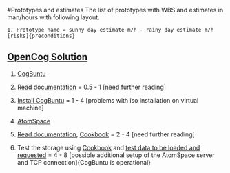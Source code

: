 #Prototypes and estimates
The list of prototypes with WBS and estimates in man/hours with following layout.

```1. Prototype name = sunny day estimate m/h - rainy day estimate m/h [risks]{preconditions}```

## [OpenCog Solution](https://github.com/menta/menta-0.3/blob/master/doc/informal/openCog.md)

 1. [CogBuntu](http://wiki.opencog.org/w/CogBuntu)
   2. [Read documentation](http://wiki.opencog.org/w/CogBuntu) = 0.5 - 1 [need further reading]
   2. [Install CogBuntu](http://wiki.opencog.org/w/CogBuntu#How_to_Get_cogbuntu) = 1 - 4 [problems with iso installation on virtual machine]

 1. [AtomSpace](https://github.com/menta/menta-0.3/blob/master/doc/informal/openCog.md#AtomSpace)
   2. [Read documentation](http://wiki.opencog.org/w/AtomSpace), [Cookbook](http://wiki.opencog.org/w/Cookbook) = 2 - 4 [need further reading]
   2. Test the storage using [Cookbook](http://wiki.opencog.org/w/Cookbook#Importing_Data)
   and [test data to be loaded and requested](http://menta.googlecode.com/hg/test/OwlTest/src/main/resources/preload/storage.test.0.2.owl)
   =  4 - 8 [possible additional setup of the AtomSpace server and TCP connection]{CogBuntu is operational}
